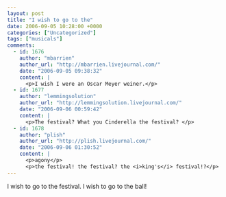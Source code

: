 ```yaml
---
layout: post
title: "I wish to go to the"
date: 2006-09-05 10:28:00 +0000
categories: ["Uncategorized"]
tags: ["musicals"]
comments:
  - id: 1676
    author: "mbarrien"
    author_url: "http://mbarrien.livejournal.com/"
    date: "2006-09-05 09:38:32"
    content: |
      <p>I wish I were an Oscar Meyer weiner.</p>
  - id: 1677
    author: "lemmingsolution"
    author_url: "http://lemmingsolution.livejournal.com/"
    date: "2006-09-06 00:59:42"
    content: |
      <p>The festival? What you Cinderella the festival? </p>
  - id: 1678
    author: "plish"
    author_url: "http://plish.livejournal.com/"
    date: "2006-09-06 01:30:52"
    content: |
      <p>agony</p>
      <p>the festival! the festival? the <i>king's</i> festival!?</p>
---
```


I wish to go to the festival. I wish to go to the ball!